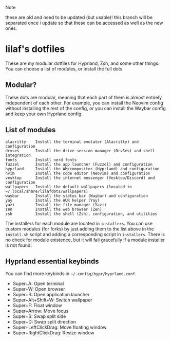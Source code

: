 >[!NOTE]
> these are old and need to be updated (but usable)! this branch will be separated once i update so that these can be accessed as well as the new ones.

# lilaf's dotfiles
These are my modular dotfiles for Hyprland, Zsh, and some other things. You can choose a list of modules, or install the full dots.

## Modular?
These dots are modular, meaning that each part of them is almost entirely independent of each other. For example, you can install the Neovim config without installing the rest of the config, or you can install the Waybar config and keep your own Hyprland config.

## List of modules
```
alacritty    Install the terminal emulator (Alacritty) and configuration
drvses       Install the drive session manager (DrvSes) and shell integration
fonts        Install nerd fonts
fuzzel       Install the app launcher (Fuzzel) and configuration
hyprland     Install the WM/compositor (Hyprland) and configuration
nvim         Install the code editor (Neovim) and configuration
vesktop      Install the internet messenger (Vesktop/Discord) and configuration
wallpapers   Install the default wallpapers (located in ~/.local/share/lilafdots/wallpapers)
waybar       Install the status bar (Waybar) and configuration
yay          Install the AUR helper (Yay)
yazi         Install the file manager (Yazi)
zen          Install the web browser (Zen)
zsh          Install the shell (Zsh), configuration, and utilities
```
The installers for each module are located in `installers`. You can use custom modules (for forks) by just adding them to the list above in the `install.sh` script and adding a corresponding script in `installers`. There is no check for module existence, but it will fail gracefully if a module installer is not found.

## Hyprland essential keybinds
You can find more keybinds in `~/.config/hypr/hyprland.conf`.
- Super+A: Open terminal
- Super+W: Open browser
- Super+R: Open application launcher
- Super+Alt+Shift+W: Switch wallpaper
- Super+F: Float window
- Super+Arrow: Move focus
- Super+S: Swap split side
- Super+D: Swap split direction
- Super+LeftClickDrag: Move floating window
- Super+RightClickDrag: Resize window
